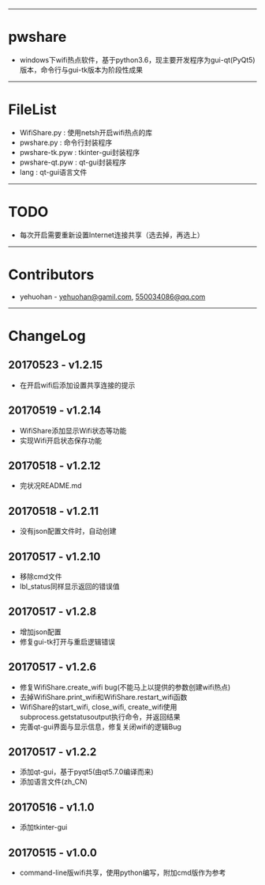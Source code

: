 
---
# pwshare
 - windows下wifi热点软件，基于python3.6，现主要开发程序为gui-qt(PyQt5)版本，命令行与gui-tk版本为阶段性成果

---
# FileList
 - WifiShare.py   : 使用netsh开启wifi热点的库
 - pwshare.py     : 命令行封装程序
 - pwshare-tk.pyw : tkinter-gui封装程序
 - pwshare-qt.pyw : qt-gui封装程序
 - lang           : qt-gui语言文件
 
---
# TODO
 - 每次开启需要重新设置Internet连接共享（选去掉，再选上）


---
# Contributors 
 - yehuohan - yehuohan@gamil.com, 550034086@qq.com


---
# ChangeLog
## 20170523 - v1.2.15
 - 在开启wifi后添加设置共享连接的提示

## 20170519 - v1.2.14
 - WifiShare添加显示Wifi状态等功能
 - 实现Wifi开启状态保存功能

## 20170518 - v1.2.12
 - 完状况README.md

## 20170518 - v1.2.11
 - 没有json配置文件时，自动创建

## 20170517 - v1.2.10
 - 移除cmd文件
 - lbl_status同样显示返回的错误值
 
## 20170517 - v1.2.8
 - 增加json配置
 - 修复gui-tk打开与重启逻辑错误

## 20170517 - v1.2.6
 - 修复WifiShare.create_wifi bug(不能马上以提供的参数创建wifi热点)
 - 去掉WifiShare.print_wifi和WifiShare.restart_wifi函数
 - WifiShare的start_wifi, close_wifi, create_wifi使用subprocess.getstatusoutput执行命令，并返回结果
 - 完善qt-gui界面与显示信息，修复关闭wifi的逻辑Bug

## 20170517 - v1.2.2
 - 添加qt-gui，基于pyqt5(由qt5.7.0编译而来)
 - 添加语言文件(zh_CN)
 
## 20170516 - v1.1.0
 - 添加tkinter-gui

## 20170515 - v1.0.0
 - command-line版wifi共享，使用python编写，附加cmd版作为参考

